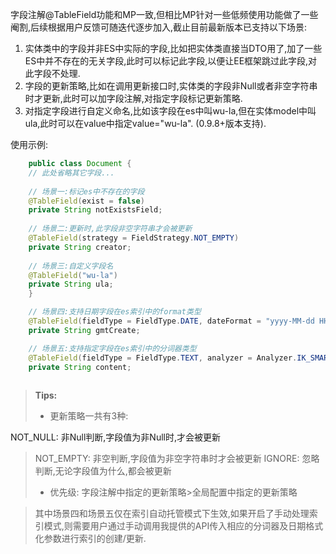 字段注解@TableField功能和MP一致,但相比MP针对一些低频使用功能做了一些阉割,后续根据用户反馈可随迭代逐步加入,截止目前最新版本已支持以下场景:

1. 实体类中的字段并非ES中实际的字段,比如把实体类直接当DTO用了,加了一些ES中并不存在的无关字段,此时可以标记此字段,以便让EE框架跳过此字段,对此字段不处理.
1. 字段的更新策略,比如在调用更新接口时,实体类的字段非Null或者非空字符串时才更新,此时可以加字段注解,对指定字段标记更新策略.
1. 对指定字段进行自定义命名,比如该字段在es中叫wu-la,但在实体model中叫ula,此时可以在value中指定value="wu-la". (0.9.8+版本支持).

使用示例:
```java
    public class Document {
    // 此处省略其它字段... 
        
    // 场景一:标记es中不存在的字段
    @TableField(exist = false)
    private String notExistsField;
        
    // 场景二:更新时,此字段非空字符串才会被更新
    @TableField(strategy = FieldStrategy.NOT_EMPTY)
    private String creator;
    
    // 场景三:自定义字段名
    @TableField("wu-la")    
    private String ula;
    }

    // 场景四:支持日期字段在es索引中的format类型
    @TableField(fieldType = FieldType.DATE, dateFormat = "yyyy-MM-dd HH:mm:ss||yyyy-MM-dd||epoch_millis")
    private String gmtCreate;

    // 场景五:支持指定字段在es索引中的分词器类型
    @TableField(fieldType = FieldType.TEXT, analyzer = Analyzer.IK_SMART, searchAnalyzer = Analyzer.IK_MAX_WORD)
    private String content;
    
```
> **Tips:**
> - 更新策略一共有3种:
> 
NOT_NULL: 非Null判断,字段值为非Null时,才会被更新
> NOT_EMPTY: 非空判断,字段值为非空字符串时才会被更新
> IGNORE: 忽略判断,无论字段值为什么,都会被更新
> - 优先级: 字段注解中指定的更新策略>全局配置中指定的更新策略

>其中场景四和场景五仅在索引自动托管模式下生效,如果开启了手动处理索引模式,则需要用户通过手动调用我提供的API传入相应的分词器及日期格式化参数进行索引的创建/更新.
